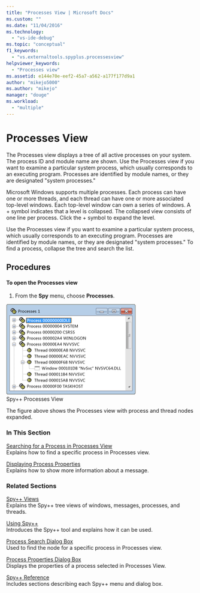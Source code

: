 ```yaml
---
title: "Processes View | Microsoft Docs"
ms.custom: ""
ms.date: "11/04/2016"
ms.technology: 
  - "vs-ide-debug"
ms.topic: "conceptual"
f1_keywords: 
  - "vs.externaltools.spyplus.processesview"
helpviewer_keywords: 
  - "Processes view"
ms.assetid: e144e70e-eef2-45a7-a562-a177f177d9a1
author: "mikejo5000"
ms.author: "mikejo"
manager: "douge"
ms.workload: 
  - "multiple"
---
```

# Processes View
The Processes view displays a tree of all active processes on your system. The process ID and module name are shown. Use the Processes view if you want to examine a particular system process, which usually corresponds to an executing program. Processes are identified by module names, or they are designated "system processes."  
  
 Microsoft Windows supports multiple processes. Each process can have one or more threads, and each thread can have one or more associated top-level windows. Each top-level window can own a series of windows. A + symbol indicates that a level is collapsed. The collapsed view consists of one line per process. Click the + symbol to expand the level.  
  
 Use the Processes view if you want to examine a particular system process, which usually corresponds to an executing program. Processes are identified by module names, or they are designated "system processes." To find a process, collapse the tree and search the list.  
  
## Procedures  
  
#### To open the Processes view  
  
1.  From the **Spy** menu, choose **Processes**.  
  
 ![Spy&#43;&#43; Processes View](../debugger/media/spy--_processes.png "Spy++_Processes")  
Spy++ Processes View  
  
 The figure above shows the Processes view with process and thread nodes expanded.  
  
### In This Section  
 [Searching for a Process in Processes View](../debugger/how-to-search-for-a-process-in-processes-view.md)  
 Explains how to find a specific process in Processes view.  
  
 [Displaying Process Properties](../debugger/how-to-display-process-properties.md)  
 Explains how to show more information about a message.  
  
### Related Sections  
 [Spy++ Views](../debugger/spy-increment-views.md)  
 Explains the Spy++ tree views of windows, messages, processes, and threads.  
  
 [Using Spy++](../debugger/using-spy-increment.md)  
 Introduces the Spy++ tool and explains how it can be used.  
  
 [Process Search Dialog Box](../debugger/process-search-dialog-box.md)  
 Used to find the node for a specific process in Processes view.  
  
 [Process Properties Dialog Box](../debugger/process-properties-dialog-box.md)  
 Displays the properties of a process selected in Processes View.  
  
 [Spy++ Reference](../debugger/spy-increment-reference.md)  
 Includes sections describing each Spy++ menu and dialog box.